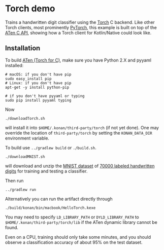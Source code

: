 # Torch demo

Trains a handwritten digit classifier using the [Torch](http://torch.ch) C backend.
Like other Torch clients, most prominently [PyTorch](http://pytorch.org),
this example is built on top of the 
[ATen C API](https://github.com/pytorch/pytorch/tree/master/aten),
showing how a Torch client for Kotlin/Native could look like.

## Installation

To build [ATen (Torch for C)](https://github.com/pytorch/pytorch/tree/master/aten), 
make sure you have Python 2.X and pyyaml installed:

    # macOS: if you don't have pip
    sudo easy_install pip
    # Linux: if you don't have pip
    apt-get -y install python-pip

    # if you don't have pyyaml or typing
    sudo pip install pyyaml typing

Now

    ./downloadTorch.sh

will install it into `$HOME/.konan/third-party/torch` (if not yet done). One may override the location of
`third-party/torch` by setting the `KONAN_DATA_DIR` environment variable.

To build use `../gradlew build` or `./build.sh`.

    ./downloadMNIST.sh

will download and unzip the [MNIST dataset](https://en.wikipedia.org/wiki/MNIST_database) of 
[70000 labeled handwritten digits](http://yann.lecun.com/exdb/mnist/) for training and testing a classifier.

Then run 

    ../gradlew run
    
Alternatively you can run the artifact directly through

    ./build/konan/bin/macbook/HelloTorch.kexe
    
You may need to specify `LD_LIBRARY_PATH` or `DYLD_LIBRARY_PATH` to `$HOME/.konan/third-party/torch/lib`
if the ATen dynamic library cannot be found.

Even on a CPU, training should only take some minutes, 
and you should observe a classification accuracy of about 95% on the test dataset.
